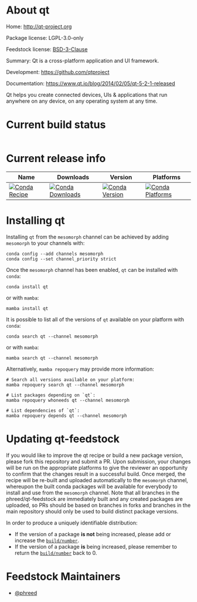 About qt
========

Home: http://qt-project.org

Package license: LGPL-3.0-only

Feedstock license: [BSD-3-Clause](https://github.com/phreed/qt-feedstock/blob/main/LICENSE.txt)

Summary: Qt is a cross-platform application and UI framework.

Development: https://github.com/qtproject

Documentation: https://www.qt.io/blog/2014/02/05/qt-5-2-1-released

Qt helps you create connected devices, UIs & applications that run
anywhere on any device, on any operating system at any time.


Current build status
====================


<table>
</table>

Current release info
====================

| Name | Downloads | Version | Platforms |
| --- | --- | --- | --- |
| [![Conda Recipe](https://img.shields.io/badge/recipe-qt-green.svg)](https://anaconda.org/mesomorph/qt) | [![Conda Downloads](https://img.shields.io/conda/dn/mesomorph/qt.svg)](https://anaconda.org/mesomorph/qt) | [![Conda Version](https://img.shields.io/conda/vn/mesomorph/qt.svg)](https://anaconda.org/mesomorph/qt) | [![Conda Platforms](https://img.shields.io/conda/pn/mesomorph/qt.svg)](https://anaconda.org/mesomorph/qt) |

Installing qt
=============

Installing `qt` from the `mesomorph` channel can be achieved by adding `mesomorph` to your channels with:

```
conda config --add channels mesomorph
conda config --set channel_priority strict
```

Once the `mesomorph` channel has been enabled, `qt` can be installed with `conda`:

```
conda install qt
```

or with `mamba`:

```
mamba install qt
```

It is possible to list all of the versions of `qt` available on your platform with `conda`:

```
conda search qt --channel mesomorph
```

or with `mamba`:

```
mamba search qt --channel mesomorph
```

Alternatively, `mamba repoquery` may provide more information:

```
# Search all versions available on your platform:
mamba repoquery search qt --channel mesomorph

# List packages depending on `qt`:
mamba repoquery whoneeds qt --channel mesomorph

# List dependencies of `qt`:
mamba repoquery depends qt --channel mesomorph
```




Updating qt-feedstock
=====================

If you would like to improve the qt recipe or build a new
package version, please fork this repository and submit a PR. Upon submission,
your changes will be run on the appropriate platforms to give the reviewer an
opportunity to confirm that the changes result in a successful build. Once
merged, the recipe will be re-built and uploaded automatically to the
`mesomorph` channel, whereupon the built conda packages will be available for
everybody to install and use from the `mesomorph` channel.
Note that all branches in the phreed/qt-feedstock are
immediately built and any created packages are uploaded, so PRs should be based
on branches in forks and branches in the main repository should only be used to
build distinct package versions.

In order to produce a uniquely identifiable distribution:
 * If the version of a package **is not** being increased, please add or increase
   the [``build/number``](https://docs.conda.io/projects/conda-build/en/latest/resources/define-metadata.html#build-number-and-string).
 * If the version of a package **is** being increased, please remember to return
   the [``build/number``](https://docs.conda.io/projects/conda-build/en/latest/resources/define-metadata.html#build-number-and-string)
   back to 0.

Feedstock Maintainers
=====================

* [@phreed](https://github.com/phreed/)

